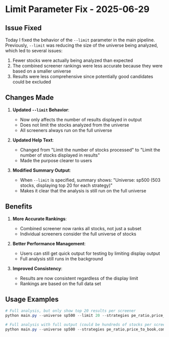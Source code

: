 # Limit Parameter Fix - 2025-06-29

## Issue Fixed
Today I fixed the behavior of the `--limit` parameter in the main pipeline. Previously, `--limit` was reducing the size of the universe being analyzed, which led to several issues:

1. Fewer stocks were actually being analyzed than expected
2. The combined screener rankings were less accurate because they were based on a smaller universe
3. Results were less comprehensive since potentially good candidates could be excluded

## Changes Made

1. **Updated `--limit` Behavior**:
   - Now only affects the number of results displayed in output
   - Does not limit the stocks analyzed from the universe
   - All screeners always run on the full universe

2. **Updated Help Text**:
   - Changed from "Limit the number of stocks processed" to "Limit the number of stocks displayed in results"
   - Made the purpose clearer to users

3. **Modified Summary Output**:
   - When `--limit` is specified, summary shows: "Universe: sp500 (503 stocks, displaying top 20 for each strategy)"
   - Makes it clear that the analysis is still run on the full universe

## Benefits

1. **More Accurate Rankings**:
   - Combined screener now ranks all stocks, not just a subset
   - Individual screeners consider the full universe of stocks

2. **Better Performance Management**:
   - Users can still get quick output for testing by limiting display output
   - Full analysis still runs in the background

3. **Improved Consistency**:
   - Results are now consistent regardless of the display limit
   - Rankings are based on the full data set

## Usage Examples

```powershell
# Full analysis, but only show top 20 results per screener
python main.py --universe sp500 --limit 20 --strategies pe_ratio,price_to_book,combined

# Full analysis with full output (could be hundreds of stocks per screener)
python main.py --universe sp500 --strategies pe_ratio,price_to_book,combined
```

